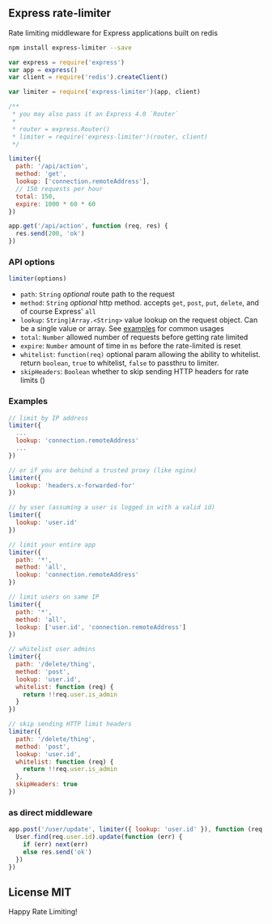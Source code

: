 ## Express rate-limiter
Rate limiting middleware for Express applications built on redis

``` sh
npm install express-limiter --save
```

``` js
var express = require('express')
var app = express()
var client = require('redis').createClient()

var limiter = require('express-limiter')(app, client)

/**
 * you may also pass it an Express 4.0 `Router`
 *
 * router = express.Router()
 * limiter = require('express-limiter')(router, client)
 */

limiter({
  path: '/api/action',
  method: 'get',
  lookup: ['connection.remoteAddress'],
  // 150 requests per hour
  total: 150,
  expire: 1000 * 60 * 60
})

app.get('/api/action', function (req, res) {
  res.send(200, 'ok')
})
```

### API options

``` js
limiter(options)
```

 - `path`: `String` *optional* route path to the request
 - `method`: `String` *optional* http method. accepts `get`, `post`, `put`, `delete`, and of course Express' `all`
 - `lookup`: `String|Array.<String>` value lookup on the request object. Can be a single value or array. See [examples](#examples) for common usages
 - `total`: `Number` allowed number of requests before getting rate limited
 - `expire`: `Number` amount of time in `ms` before the rate-limited is reset
 - `whitelist`: `function(req)` optional param allowing the ability to whitelist. return `boolean`, `true` to whitelist, `false` to passthru to limiter.
 - `skipHeaders`: `Boolean` whether to skip sending HTTP headers for rate limits ()
### Examples

``` js
// limit by IP address
limiter({
  ...
  lookup: 'connection.remoteAddress'
  ...
})

// or if you are behind a trusted proxy (like nginx)
limiter({
  lookup: 'headers.x-forwarded-for'
})

// by user (assuming a user is logged in with a valid id)
limiter({
  lookup: 'user.id'
})

// limit your entire app
limiter({
  path: '*',
  method: 'all',
  lookup: 'connection.remoteAddress'
})

// limit users on same IP
limiter({
  path: '*',
  method: 'all',
  lookup: ['user.id', 'connection.remoteAddress']
})

// whitelist user admins
limiter({
  path: '/delete/thing',
  method: 'post',
  lookup: 'user.id',
  whitelist: function (req) {
    return !!req.user.is_admin
  }
})

// skip sending HTTP limit headers
limiter({
  path: '/delete/thing',
  method: 'post',
  lookup: 'user.id',
  whitelist: function (req) {
    return !!req.user.is_admin
  },
  skipHeaders: true
})

```

### as direct middleware

``` js
app.post('/user/update', limiter({ lookup: 'user.id' }), function (req, res) {
  User.find(req.user.id).update(function (err) {
    if (err) next(err)
    else res.send('ok')
  })
})
```

## License MIT

Happy Rate Limiting!
